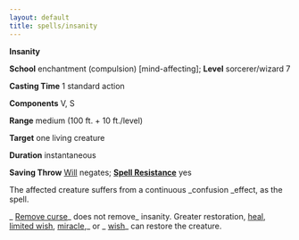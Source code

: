 ```yaml
---
layout: default
title: spells/insanity
---
```

 **Insanity**

**School** enchantment (compulsion) [mind-affecting]; **Level** sorcerer/wizard 7

**Casting Time** 1 standard action

**Components** V, S

**Range** medium (100 ft. + 10 ft./level)

**Target** one living creature

**Duration** instantaneous

**Saving Throw** [Will](../combat#_will) negates; **[Spell Resistance](../glossary#_spell-resistance)** yes

The affected creature suffers from a continuous _confusion _effect, as the spell.

_ [Remove curse](removeCurse#_remove-curse)_ does not remove_ insanity. Greater restoration, [heal](heal#_heal), [limited wish](limitedWish#_limited-wish), [miracle](miracle#_miracle),_ or _ [wish](wish#_wish)_ can restore the creature.

